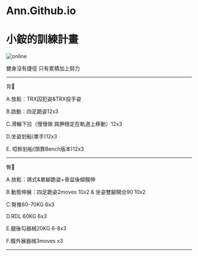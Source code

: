 # Ann.Github.io
<html>
<head>
  <meta charset="UTF-8">
</head>
<body>
  <h1>小銨的訓練計畫</h1>
  <img src="https://custom-images.strikinglycdn.com/res/hrscywv4p/image/upload/c_limit,fl_lossy,h_600,w_800,f_auto,q_auto/6854615/492705_919805.jpeg" alt="online">
  <p>健身沒有捷徑 只有累積加上努力</p>
  <hr>
<p>背🐚</p>
<p>A.放鬆：TRX囚犯姿&TRX投手姿<p>
<p>B.啟動：四足跪姿12x3<p>
<p>C.滑輪下拉（慢慢做 肩胛穩定在軌道上移動）12x3</p>
<p>D.坐姿划船(單手)12x3</p>
<p>E. 啞鈴划船(頭靠Bench版本)12x3</p>
   <hr>
  <p>臀🍑</p>
  <p>A.放鬆：鴿式&單腳跪姿+骨盆後傾髖伸</p>
  <p>B.動態伸展：四足跪姿2moves 10x2 & 坐姿雙腳開合90˙10x2</p>
  <p>C.臀推60-70KG 6x3 </p>
  <p>D.RDL 60KG 6x3</p>
  <p>E.腿後勾器械20KG 6-8x3</p>
  <p>F.髖外展器械3moves x3</p>
  <hr>
</body>
</html>
